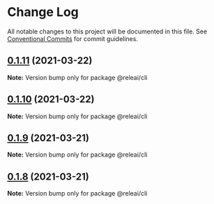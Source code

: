 # Change Log

All notable changes to this project will be documented in this file.
See [Conventional Commits](https://conventionalcommits.org) for commit guidelines.

## [0.1.11](https://github.com/rele-ai/cli/compare/v0.1.10...v0.1.11) (2021-03-22)

**Note:** Version bump only for package @releai/cli





## [0.1.10](https://github.com/rele-ai/cli/compare/v0.1.9...v0.1.10) (2021-03-22)

**Note:** Version bump only for package @releai/cli





## [0.1.9](https://github.com/rele-ai/cli/compare/v0.1.8...v0.1.9) (2021-03-21)

**Note:** Version bump only for package @releai/cli





## [0.1.8](https://github.com/rele-ai/cli/compare/v0.1.5...v0.1.8) (2021-03-21)

**Note:** Version bump only for package @releai/cli
